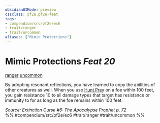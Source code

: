 ```yaml
---
obsidianUIMode: preview
cssclass: pf2e,pf2e-feat
tags:
- compendium/src/pf2e/ec6
- trait/ranger
- trait/uncommon
aliases: ["Mimic Protections"]
---
```

# Mimic Protections  *Feat 20*  
[ranger](rules/traits/ranger.md)  [uncommon](rules/traits/uncommon.md)  


By adopting resonant reflections, you have learned to copy the abilities of other creatures as well. When you use [Hunt Prey](rules/actions/hunt-prey.md) on a foe within 100 feet, you gain resistance 10 to all damage types that target has resistance or immunity to for as long as the foe remains within 100 feet.

*Source: Extinction Curse #6: The Apocalypse Prophet p. 72*  
%% #compendium/src/pf2e/ec6 #trait/ranger #trait/uncommon %%